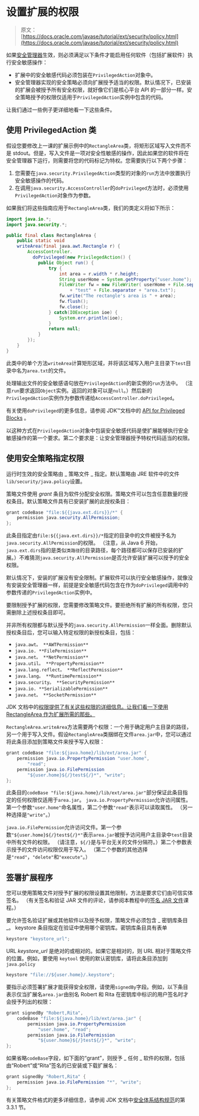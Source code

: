 # 设置扩展的权限

> 原文： [https://docs.oracle.com/javase/tutorial/ext/security/policy.html](https://docs.oracle.com/javase/tutorial/ext/security/policy.html)

如果[安全管理器](../../essential/environment/security.html)生效，则必须满足以下条件才能启用任何软件（包括扩展软件）执行安全敏感操作：

*   扩展中的安全敏感代码必须包装在`PrivilegedAction`对象中。
*   安全管理器实现的安全策略必须向扩展授予适当的权限。默认情况下，已安装的扩展会被授予所有安全权限，就好像它们是核心平台 API 的一部分一样。安全策略授予的权限仅适用于`PrivilegedAction`实例中包含的代码。

让我们通过一些例子更详细地看一下这些条件。

## 使用 PrivilegedAction 类

假设您要修改上一课的扩展示例中的`RectangleArea`类，将矩形区域写入文件而不是 stdout。但是，写入文件是一项对安全性敏感的操作，因此如果您的软件将在安全管理器下运行，则需要将您的代码标记为特权。您需要执行以下两个步骤：

1.  您需要在`java.security.PrivilegedAction`类型的对象的`run`方法中放置执行安全敏感操作的代码。
2.  在调用`java.security.AccessController`的`doPrivileged`方法时，必须使用`PrivilegedAction`对象作为参数。

如果我们将这些指南应用于`RectangleArea`类，我们的类定义将如下所示：

```java
import java.io.*;
import java.security.*;

public final class RectangleArea {
    public static void
    writeArea(final java.awt.Rectangle r) {
        AccessController.
          doPrivileged(new PrivilegedAction() {
            public Object run() {
                try { 
                    int area = r.width * r.height;
                    String userHome = System.getProperty("user.home");
                    FileWriter fw = new FileWriter( userHome + File.separator
                        + "test" + File.separator + "area.txt");
                    fw.write("The rectangle's area is " + area);
                    fw.flush();
                    fw.close();
                } catch(IOException ioe) {
                    System.err.println(ioe);
                }
                return null;
            }
        });
    }
}

```

此类中的单个方法`writeArea`计算矩形区域，并将该区域写入用户主目录下`test`目录中名为`area.txt`的文件。

处理输出文件的安全敏感语句放在`PrivilegedAction`的新实例的`run`方法中。 （注意`run`要求返回`Object`实例。返回的对象可以是`null`。）然后新的`PrivilegedAction`实例作为参数传递给`AccessController.doPrivileged`。

有关使用`doPrivileged`的更多信息，请参阅 JDK™文档中的 [API for Privileged Blocks](https://docs.oracle.com/javase/8/docs/technotes/guides/security/doprivileged.html) 。

以这种方式在`PrivilegedAction`对象中包装安全敏感代码是使扩展能够执行安全敏感操作的第一个要求。第二个要求是：让安全管理器授予特权代码适当的权限。

## 使用安全策略指定权限

运行时生效的安全策略由 _ 策略文件 _ 指定。默认策略由 JRE 软件中的文件`lib/security/java.policy`设置。

策略文件使用 _grant_ 条目为软件分配安全权限。策略文件可以包含任意数量的授权条目。默认策略文件具有已安装扩展的此授权条目：

```java
grant codeBase "file:${{java.ext.dirs}}/*" {
    permission java.security.AllPermission;
};

```

此条目指定由`file:${{java.ext.dirs}}/*`指定的目录中的文件被授予名为`java.security.AllPermission`的权限。 （注意，从 Java 6 开始，`java.ext.dirs`指的是类似`类路径`的目录路径，每个路径都可以保存已安装的扩展。）不难猜测`java.security.AllPermission`是否允许安装扩展可以授予的安全权限。

默认情况下，安装的扩展没有安全限制。扩展软件可以执行安全敏感操作，就像没有安装安全管理器一样，前提是安全敏感代码包含在作为`doPrivileged`调用中的参数传递的`PrivilegedAction`实例中。

要限制授予扩展的权限，您需要修改策略文件。要拒绝所有扩展的所有权限，您只需删除上述授权条目即可。

并非所有权限都与默认授予的`java.security.AllPermission`一样全面。删除默认授权条目后，您可以输入特定权限的新授权条目，包括：

*   `java.awt。 **AWTPermission**`
*   `java.io. **FilePermission**`
*   `java.net。 **NetPermission**`
*   `java.util。 **PropertyPermission**`
*   `java.lang.reflect。 **ReflectPermission**`
*   `java.lang。 **RuntimePermission**`
*   `java.security。 **SecurityPermission**`
*   `java.io. **SerializablePermission**`
*   `java.net。 **SocketPermission**`

JDK 文档中的[权限提供了有关这些权限的详细信息。让我们看一下使用 RectangleArea 作为扩展所需的那些。](https://docs.oracle.com/javase/8/docs/technotes/guides/security/permissions.html)

`RectangleArea.writeArea`方法需要两个权限：一个用于确定用户主目录的路径，另一个用于写入文件。假设`RectangleArea`类捆绑在文件`area.jar`中，您可以通过将此条目添加到策略文件来授予写入权限：

```java
grant codeBase "file:${java.home}/lib/ext/area.jar" {
    permission java.io.PropertyPermission "user.home",
        "read";
    permission java.io.FilePermission
        "${user.home}${/}test${/}*", "write";
};

```

此条目的`codeBase "file:${java.home}/lib/ext/area.jar"`部分保证此条目指定的任何权限仅适用于`area.jar`。 `java.io.PropertyPermission`允许访问属性。第一个参数`"user.home"`命名属性，第二个参数`"read"`表示可以读取属性。 （另一种选择是`"write"`。）

`java.io.FilePermission`允许访问文件。第一个参数`"${user.home}${/}test${/}*"`表示`area.jar`被授予访问用户主目录中`test`目录中所有文件的权限。 （请注意，`${/}`是与平台无关的文件分隔符。）第二个参数表示授予的文件访问权限仅用于写入。 （第二个参数的其他选择是`"read"`，`"delete"`和`"execute"`。）

## 签署扩展程序

您可以使用策略文件对授予扩展的权限设置其他限制，方法是要求它们由可信实体签名。 （有关签名和验证 JAR 文件的评论，请参阅本教程中的[签名 JAR 文件](../../deployment/jar/signing.html)课程。）

要允许签名验证扩展或其他软件以及授予权限，策略文件必须包含 _ 密钥库条目 _。 keystore 条目指定在验证中使用哪个密钥库。密钥库条目具有表单

```java
keystore "keystore_url";

```

URL _keystore_url_ 是绝对的或相对的。如果它是相对的，则 URL 相对于策略文件的位置。例如，要使用 `keytool` 使用的默认密钥库，请将此条目添加到 `java.policy`

```java
keystore "file://${user.home}/.keystore";

```

要指示必须签署扩展才能获得安全权限，请使用`signedBy`字段。例如，以下条目表示仅当扩展名`area.jar`由别名 Robert 和 Rita 在密钥库中标识的用户签名时才会授予列出的权限：

```java
grant signedBy "Robert,Rita",
    codeBase "file:${java.home}/lib/ext/area.jar" {
        permission java.io.PropertyPermission
            "user.home", "read";
        permission java.io.FilePermission
            "${user.home}${/}test${/}*", "write";
};

```

如果省略`codeBase`字段，如下面的“grant”，则授予 _ 任何 _ 软件的权限，包括由“Robert”或“Rita”签名的已安装或下载扩展名：

```java
grant signedBy "Robert,Rita" {
    permission java.io.FilePermission "*", "write";  
};

```

有关策略文件格式的更多详细信息，请参阅 JDK 文档中[安全体系结构规范](https://docs.oracle.com/javase/8/docs/technotes/guides/security/spec/security-spec.doc3.html#20131)的第 3.3.1 节。